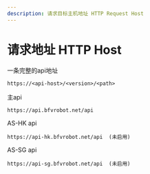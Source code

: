 ```yaml
---
description: 请求目标主机地址 HTTP Request Host
---
```


# 请求地址  HTTP Host

一条完整的api地址

```
https://<api-host>/<version>/<path>
```



主api

```
https://api.bfvrobot.net/api
```

AS-HK api

```markup
https://api-hk.bfvrobot.net/api  (未启用)
```

AS-SG api

```
https://api-sg.bfvrobot.net/api  (未启用)
```

